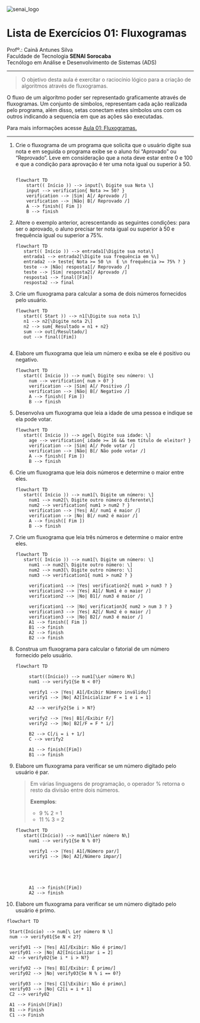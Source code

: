 ![senai_logo](https://transparencia.sp.senai.br/Content/img/logo-senai.png)

# Lista de Exercícios 01: Fluxogramas

Profº.: Cainã Antunes Silva  
Faculdade de Tecnologia **SENAI Sorocaba**  
Tecnólogo em Análise e Desenvolvimento de Sistemas (ADS)
___


> O objetivo desta aula é exercitar o raciocínio lógico para a criação de algoritmos através de fluxogramas.  

O fluxo de um algorítmo poder ser representado graficamente através de fluxogramas. Um conjunto de símbolos, representam cada ação realizada pelo programa, além disso, setas conectam estes símbolos uns com os outros indicando a sequencia em que as ações são executadas.

Para mais informações acesse [Aula 01: Fluxogramas.](https://www.notion.so/cainaantunes/Aula-01-Fluxogramas-188bde521b3b80de90f7dbd9407af71e)

***

1. Crie o fluxograma de um programa que solicita que o usuário digite sua nota e em seguida o programa exibe se o aluno foi “Aprovado” ou “Reprovado”. Leve em consideração que a nota deve estar entre 0 e 100 e que a condição para aprovação é ter uma nota igual ou superior à 50.
   
    ```mermaid
   
    flowchart TD
        start(( Início )) --> input[\ Digite sua Nota \]
        input --> verification{ Nota >= 50? }
        verification --> |Sim| A[/ Aprovado /]
        verification --> |Não| B[/ Reprovado /]
        A --> finish([ Fim ])
        B --> finish
    ```
   
2. Altere o exemplo anterior, acrescentando as seguintes condições: para ser o aprovado, o aluno precisar ter nota igual ou superior à 50 e frequência igual ou superior a 75%.
   
   ```mermaid
   flowchart TD
      start(( Início )) --> entrada1[\Digite sua nota\]
      entrada1 --> entrada2[\Digite sua frequência em %\]
      entrada2 --> teste{ Nota >= 50 \n  E \n frequência >= 75% ? }
      teste --> |Não| resposta1[/ Reprovado /]
      teste --> |Sim| resposta2[/ Aprovado /]
      resposta1 --> final([Fim])
      resposta2 --> final
   ```
3. Crie um fluxograma para calcular a soma de dois números fornecidos pelo usuário.
   
   ```mermaid
   flowchart TD
      start(( Start )) --> n1[\Digite sua nota 1\]
      n1 --> n2[\Digite nota 2\]
      n2 --> sum{ Resultado = n1 + n2}
      sum --> out[/Resultado/]
      out --> final([Fim])
      
   ```
   
4. Elabore um fluxograma que leia um número e exiba se ele é positivo ou negativo.
   
   ```mermaid
   flowchart TD
      start(( Início )) --> num[\ Digite seu número: \]
        num --> verification{ num > 0? }
        verification --> |Sim| A[/ Positivo /]
        verification --> |Não| B[/ Negativo /]
        A --> finish([ Fim ])
        B --> finish
   ```
   
5. Desenvolva um fluxograma que leia a idade de uma pessoa e indique se ela pode votar.
   
   ```mermaid
   flowchart TD
      start(( Início )) --> age[\ Digite sua idade: \]
        age --> verification{ idade >= 16 && tem título de eleitor? }
        verification --> |Sim| A[/ Pode votar /]
        verification --> |Não| B[/ Não pode votar /]
        A --> finish([ Fim ])
        B --> finish
   ```
   
6. Crie um fluxograma que leia dois números e determine o maior entre eles.
   
   ```mermaid
   flowchart TD
      start(( Início )) --> num1[\ Digite um número: \]
        num1 --> num2[\ Digite outro número diferente\]
        num2 --> verification{ num1 > num2 ? }
        verification --> |Yes| A[/ num1 é maior /]
        verification --> |No| B[/ num2 é maior /]
        A --> finish([ Fim ])
        B --> finish
   ```
   
7. Crie um fluxograma que leia três números e determine o maior entre eles.
   
   ```mermaid
   flowchart TD
      start(( Início )) --> num1[\ Digite um número: \]
        num1 --> num2[\ Digite outro número: \]
        num2 --> num3[\ Digite outro número: \]
        num3 --> verification1{ num1 > num2 ? }
        
        verification1 --> |Yes| verification2{ num1 > num3 ? }
        verification2 --> |Yes| A1[/ Num1 é o maior /]
        verification2 --> |No| B1[/ num3 é maior /]
   
        verification1 --> |No| verification3{ num2 > num 3 ? }
        verification3 --> |Yes| A2[/ Num2 é o maior /]
        verification3 --> |No| B2[/ num3 é maior /]
        A1 --> finish([ Fim ])
        B1 --> finish
        A2 --> finish
        B2 --> finish
   ```
   
8. Construa um fluxograma para calcular o fatorial de um número fornecido pelo usuário.
   
   ```mermaid
   flowchart TD
      
        start((Início)) --> num1[\Ler número N\]
        num1 --> verify1{Se N < 0?}
   
        verify1 --> |Yes| A1[/Exibir Número inválido/]
        verify1 --> |No| A2[Inicializar F = 1 e i = 1]
   
        A2 --> verify2{Se i > N?}
        
        verify2 --> |Yes| B1[/Exibir F/]
        verify2 --> |No| B2[/F = F * i/]
   
        B2 --> C[/i = i + 1/]
        C --> verify2
   
        A1 --> finish([Fim])
        B1 --> finish

   ```
   

   
9. Elabore um fluxograma para verificar se um número digitado pelo usuário é par.
   
   > Em várias linguagens de programação, o operador % retorna o resto da divisão entre dois números.    
   > 
   >**Exemplos**:  
   > - 9 % 2 = 1  
   > - 11 % 3 = 2
   
   ```mermaid
   flowchart TD
      start((Início)) --> num1[\Ler número N\]
        num1 --> verify1{Se N % 0?}
   
        verify1 --> |Yes| A1[/Número par/]
        verify1 --> |No| A2[/Número ímpar/]
        
        
   
        
   
        A1 --> finish([Fim])
        A2 --> finish
   ```
   
10. Elabore um fluxograma para verificar se um número digitado pelo usuário é primo.
   ```mermaid
   flowchart TD
      
    Start(Início) --> num[\ Ler número N \]
    num --> verify01{Se N < 2?}

    verify01 --> |Yes| A1[/Exibir: Não é primo/]
    verify01 --> |No| A2[Inicializar i = 2]
    A2 --> verify02{Se i * i > N?}

    verify02 --> |Yes| B1[/Exibir: É primo/]
    verify02 --> |No| verify03{Se N % i == 0?}

    verify03 --> |Yes| C1[\Exibir: Não é primo\]
    verify03 --> |No| C2[i = i + 1]
    C2 --> verify02

    A1 --> Finish([Fim])
    B1 --> Finish
    C1 --> Finish
    

   ```
